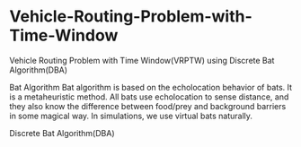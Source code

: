 # Vehicle-Routing-Problem-with-Time-Window
Vehicle Routing Problem with Time Window(VRPTW) using Discrete Bat Algorithm(DBA)

Bat Algorithm
Bat algorithm is based on the echolocation behavior of bats. It is a metaheuristic method. All bats use echolocation to sense distance, and they also know the difference between food/prey and background barriers in some magical way. In simulations, we use virtual bats naturally. 

Discrete Bat Algorithm(DBA)
